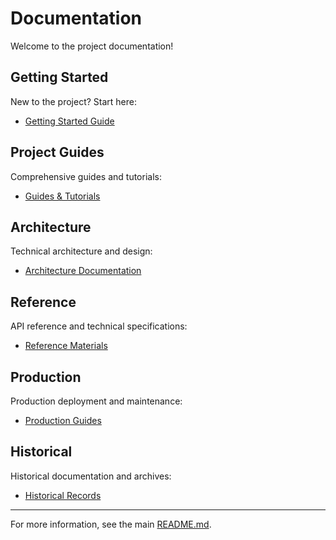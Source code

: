 # Documentation

Welcome to the project documentation!

## Getting Started

New to the project? Start here:
- [Getting Started Guide](./getting-started/)

## Project Guides

Comprehensive guides and tutorials:
- [Guides & Tutorials](./guides/)

## Architecture

Technical architecture and design:
- [Architecture Documentation](./architecture/)

## Reference

API reference and technical specifications:
- [Reference Materials](./reference/)

## Production

Production deployment and maintenance:
- [Production Guides](./production/)

## Historical

Historical documentation and archives:
- [Historical Records](./historical/)

---

For more information, see the main [README.md](../README.md).
